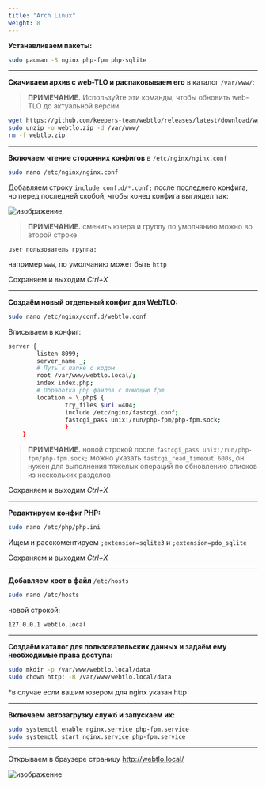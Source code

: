 ```yaml
---
title: "Arch Linux"
weight: 8
---
```


**Устанавливаем пакеты:**

```bash
sudo pacman -S nginx php-fpm php-sqlite
```

***

**Скачиваем архив с web-TLO и распаковываем его** в каталог `/var/www/`:

> **ПРИМЕЧАНИЕ.** Используйте эти команды, чтобы обновить web-TLO до актуальной версии

```bash
wget https://github.com/keepers-team/webtlo/releases/latest/download/webtlo.zip
sudo unzip -o webtlo.zip -d /var/www/
rm -f webtlo.zip
```

***


**Включаем чтение сторонних конфигов** в `/etc/nginx/nginx.conf` 

```bash
sudo nano /etc/nginx/nginx.conf
```

Добавляем строку `include conf.d/*.conf;` после последнего конфига, но перед последней скобой, чтобы конец конфига выглядел так:

![изображение](https://user-images.githubusercontent.com/54148165/176678865-b7fbfd4b-3eac-4af1-a0b2-7e8c7f6fa3e1.png)


> **ПРИМЕЧАНИЕ.** сменить юзера и группу по умолчанию можно во второй строке

`user пользователь группа;` 

например `www`, по умолчанию может быть `http`

Сохраняем и выходим _Ctrl+X_


***


**Создаём новый отдельный конфиг для WebTLO:**

```bash
sudo nano /etc/nginx/conf.d/webtlo.conf
```

Вписываем в конфиг:
```bash
server {
        listen 8099;
        server_name _;
        # Путь к папке с кодом
        root /var/www/webtlo.local/;
        index index.php;
        # Обработка php файлов с помощью fpm
        location ~ \.php$ {
                try_files $uri =404;
                include /etc/nginx/fastcgi.conf;
                fastcgi_pass unix:/run/php-fpm/php-fpm.sock;
                }
    }
```
> **ПРИМЕЧАНИЕ.** новой строкой после `fastcgi_pass unix:/run/php-fpm/php-fpm.sock;` можно указать `fastcgi_read_timeout 600s`, он нужен для выполнения тяжелых операций по обновлению списков из нескольких разделов

Сохраняем и выходим _Ctrl+X_

***

**Редактируем конфиг PHP:**

```bash
sudo nano /etc/php/php.ini
```

Ищем и расскоментируем `;extension=sqlite3` и `;extension=pdo_sqlite`

Сохраняем и выходим _Ctrl+X_

***


**Добавляем хост в файл** `/etc/hosts`

```bash
sudo nano /etc/hosts
```

новой строкой:

`127.0.0.1 webtlo.local`


***


**Создаём каталог для пользовательских данных и задаём ему необходимые права доступа:**

```bash
sudo mkdir -p /var/www/webtlo.local/data
sudo chown http: -R /var/www/webtlo.local/data
``` 
*в случае если вашим юзером для nginx указан http


***


**Включаем автозагрузку служб и запускаем их:**

```bash
sudo systemctl enable nginx.service php-fpm.service
sudo systemctl start nginx.service php-fpm.service
```


***


Открываем в браузере страницу http://webtlo.local/

![изображение](https://user-images.githubusercontent.com/54148165/176675025-41db14f3-e8f5-4f75-8199-0f5592e61fbb.png)

